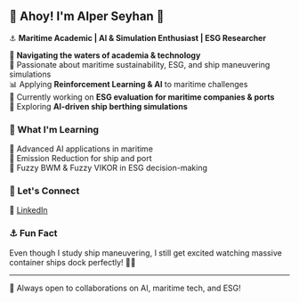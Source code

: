 ## 🌊 Ahoy! I'm Alper Seyhan 👋  

⚓️ **Maritime Academic | AI & Simulation Enthusiast | ESG Researcher**  

📍 **Navigating the waters of academia & technology**  
🚢 Passionate about maritime sustainability, ESG, and ship maneuvering simulations  
📊 Applying **Reinforcement Learning & AI** to maritime challenges  
📝 Currently working on **ESG evaluation for maritime companies & ports**  
📡 Exploring **AI-driven ship berthing simulations**  

### 🌱 What I'm Learning  
🔹 Advanced AI applications in maritime  
🔹 Emission Reduction for ship and port  
🔹 Fuzzy BWM & Fuzzy VIKOR in ESG decision-making  

### 🤝 Let's Connect  
🔗 [LinkedIn](https://www.linkedin.com/in/alper-seyhan/)  

### ⚓ Fun Fact  
Even though I study ship maneuvering, I still get excited watching massive container ships dock perfectly! 🚢💙  

---
  
🚀 Always open to collaborations on AI, maritime tech, and ESG!  

